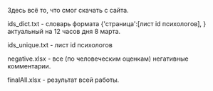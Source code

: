 ﻿Здесь всё то, что смог скачать с сайта.

ids_dict.txt - словарь формата {'страница':[лист id психологов], } актуальный на 12 часов дня 8 марта.

ids_unique.txt - лист id психологов

negative.xlsx - все (по человеческим оценкам) негативные комментарии.

finalAll.xlsx - результат всей работы.